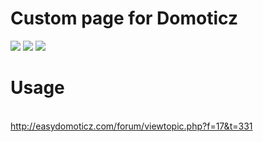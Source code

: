 # Custom page for Domoticz

<img src="https://drive.google.com/uc?id=0BxlxVZPVHBfPeFRsVmpENmdrNGc"/>
<img src="https://drive.google.com/uc?id=0BxlxVZPVHBfPOC1idzVoa0lHMzg"/>
<img src="https://drive.google.com/uc?id=0BxlxVZPVHBfPUDhkMndBdV8tU2c"/>

# Usage

<br><a href="#">http://easydomoticz.com/forum/viewtopic.php?f=17&t=331</a><br>